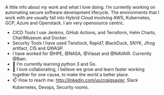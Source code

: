 
A little info about my work and what I love doing. I’m currently working on automating secure software development lifecycle. The environments that I work with are usually fall into Hybrid Cloud involving AWS, Kubernetes, GCP, Azure and Openstack. I am very opensource centric.
- CICD Tools I use Jenkins, GiHub Actions, and Terraform, Helm Charts, ChartMuseum and Docker.
- Security Tools I have used Twistlock, Rapid7, BlackDuck, SNYK, Jfrog artifact, CIS and QWASP. 
- I have worked for @HPE, @NASA, @Viasat and @NAVAIR. Currently @Bain.
- 🌱 I’m currently learning python 3 and Go.
- 👯 I love collaborating, I believe we grow and learn faster working together for one cause, to make the world a better place.
- 📫 How to reach me: http://linkedin.com/us/craigsayler, Slack Kubernetes, Devops, Security rooms.



